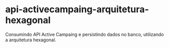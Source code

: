 # api-activecampaing-arquitetura-hexagonal
Consumindo API Active Campaing e persistindo dados no banco, utilizando a arquitetura hexagonal.
